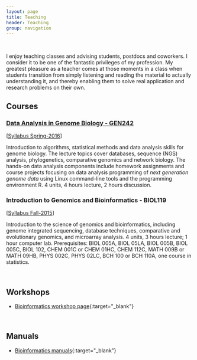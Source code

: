 ```yaml
---
layout: page
title: Teaching
header: Teaching
group: navigation
---
```

<br/>

I enjoy teaching classes and advising students, postdocs and coworkers. I
consider it to be one of the fantastic privileges of my profession. My greatest
pleasure as a teacher comes at those moments in a class when students
transition from simply listening and reading the material to actually
understanding it, and thereby enabling them to solve real application and research
problems on their own.


## Courses

### [Data Analysis in Genome Biology - GEN242](http://girke.bioinformatics.ucr.edu/GEN242)

[[Syllabus Spring-2016](http://girke.bioinformatics.ucr.edu/GEN242/mydoc/mydoc_syllabus.html)]

Introduction to algorithms, statistical methods and data analysis skills for
genome biology. The lecture topics cover databases, sequence (NGS) analysis,
phylogenetics, comparative genomics and network biology. The hands-on data
analysis components include homework assignments and course projects focusing
on data analysis programming of _next generation genome data_ using Linux
command-line tools and the programming environment R. 4 units, 4 hours lecture,
2 hours discussion. 

### Introduction to Genomics and Bioinformatics - BIOL119

[[Syllabus Fall-2015](https://goo.gl/BXSyD8)]

Introduction to the science of genomics and bioinformatics, including genome
integrated sequencing, database techniques, comparative and evolutionary
genomics, and microarray analysis. 4 units, 3 hours lecture; 1 hour computer
lab. Prerequisites: BIOL 005A, BIOL 05LA, BIOL 005B, BIOL 005C, BIOL 102, CHEM
001C or CHEM 01HC, CHEM 112C, MATH 009B or MATH 09HB, PHYS 002C, PHYS 02LC, BCH
100 or BCH 110A, one course in statistics.

<br/>

## Workshops

* [Bioinformatics workshop page](http://tgirke.github.io/tutorials/){:target="_blank"}

<br/>

## Manuals

* [Bioinformatics manuals](http://tgirke.github.io/manuals/){:target="_blank"}


